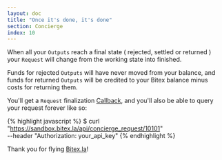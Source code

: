 ```yaml
---
layout: doc
title: "Once it's done, it's done"
section: Concierge
index: 10
---
```


When all your `Outputs` reach a final state (
<span class="badge badge-warning">rejected</span>,
<span class="badge badge-success">settled</span> or 
<span class="badge badge-danger">returned</span>
) your `Request` will change from the
<span class="badge badge-primary">working</span> state into
<span class="badge badge-success">finished</span>.

Funds for <span class="badge badge-warning">rejected</span> `Outputs` will
have never moved from your balance, and funds
for <span class="badge badge-danger">returned</span> `Outputs` will be credited
to your Bitex balance minus costs for returning them.

You'll get a `Request` finalization [Callback](https://developers.bitex.la/?version=latest#fbe8a54d-6785-4e9f-bc4d-f6cfe9e10f6a),
and you'll also be able to query your request forever like so:

{% highlight javascript %}
$ curl "https://sandbox.bitex.la/api/concierge_request/10101" \
  --header "Authorization: your_api_key"
{% endhighlight %}

Thank you for flying [Bitex.la](https://sandbox.bitex.la/)!
